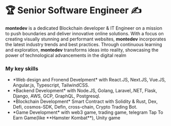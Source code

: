 <h1 align="left">
    🏆 Senior Software Engineer ✍
</h1>

  **montedev** is a dedicated Blockchain developer & IT Engineer on a mission to push boundaries and deliver innovative online solutions. With a focus on creating visually stunning and performant websites, **montedev** incorporates the latest industry trends and best practices. Through continuous learning and exploration, **montedev** transforms ideas into reality, showcasing the power of technological advancements in the digital realm

<h3> My key skills</h3>
      <ul>
        <li>*Web design and Fronend Develpment* with React.JS, Next.JS, Vue.JS, Angular.js, Typescript, TailwindCSS.</li>
        <li>*Backend Development* with Node.JS, Golang, Laravel,.NET, Flask, Django, AWS, GCP, GraphQL, Postgresql.</li>
        <li>*Blockchain Development* Smart Contract with Solidity & Rust, Dex, Defi, cosmos-SDK, Defin, cross-chain, Crypto Trading Bot.</li>
        <li>*Game Development* with web3 game, trading game, telegram Tap To Earn Game(like **Hamster Kombat**), Unity game </li>
      </ul>
